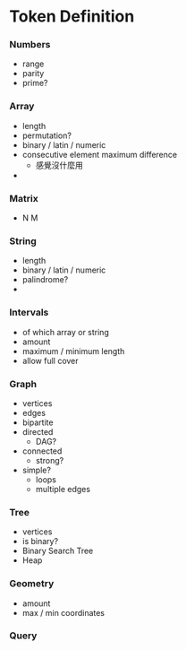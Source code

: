 # Token Definition
### Numbers
- range
- parity
- prime?

### Array
- length
- permutation?
- binary / latin / numeric
- consecutive element maximum difference
    - 感覺沒什麼用
- 

### Matrix
- N M

### String
- length
- binary / latin / numeric
- palindrome?
- 

### Intervals
- of which array or string
- amount
- maximum / minimum length
- allow full cover

### Graph
- vertices
- edges
- bipartite
- directed
    - DAG?
- connected
    - strong?
- simple?
    - loops
    - multiple edges

### Tree
- vertices
- is binary?
- Binary Search Tree
- Heap

### Geometry
- amount
- max / min coordinates

### Query
